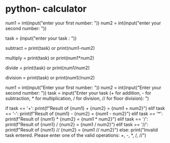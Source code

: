 # python- calculator
num1 = int(input("enter your first number: "))
num2 = int(input("enter your second number: "))

task = (input("enter your task : "))

subtract = print(task) or print(num1-num2)

multiply = print(task) or print(num1*num2)

divide = print(task) or print(num1/num2)

division = print(task)  or print(num1//num2)

num1 = int(input("Enter your first number: "))
num2 = int(input("Enter your second number: "))
task = input("Enter your task (+ for addition, - for subtraction, * for multiplication, / for division, // for floor division): ")

if task == '+':
    print(f"Result of {num1} + {num2} = {num1 + num2}")
elif task == '-':
    print(f"Result of {num1} - {num2} = {num1 - num2}")
elif task == '*':
    print(f"Result of {num1} * {num2} = {num1 * num2}")
elif task == '/':
    print(f"Result of {num1} / {num2} = {num1 / num2}")
elif task == '//':
    print(f"Result of {num1} // {num2} = {num1 // num2}")
else:
    print("Invalid task entered. Please enter one of the valid operations: +, -, *, /, //")

 

